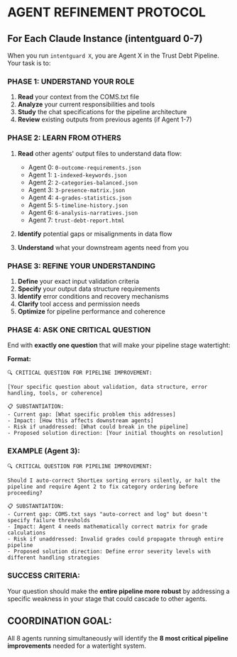 # AGENT REFINEMENT PROTOCOL

## For Each Claude Instance (intentguard 0-7)

When you run `intentguard X`, you are Agent X in the Trust Debt Pipeline. Your task is to:

### PHASE 1: UNDERSTAND YOUR ROLE
1. **Read** your context from the COMS.txt file
2. **Analyze** your current responsibilities and tools
3. **Study** the chat specifications for the pipeline architecture
4. **Review** existing outputs from previous agents (if Agent 1-7)

### PHASE 2: LEARN FROM OTHERS
1. **Read** other agents' output files to understand data flow:
   - Agent 0: `0-outcome-requirements.json`
   - Agent 1: `1-indexed-keywords.json`
   - Agent 2: `2-categories-balanced.json`
   - Agent 3: `3-presence-matrix.json`
   - Agent 4: `4-grades-statistics.json`
   - Agent 5: `5-timeline-history.json`
   - Agent 6: `6-analysis-narratives.json`
   - Agent 7: `trust-debt-report.html`

2. **Identify** potential gaps or misalignments in data flow
3. **Understand** what your downstream agents need from you

### PHASE 3: REFINE YOUR UNDERSTANDING
1. **Define** your exact input validation criteria
2. **Specify** your output data structure requirements  
3. **Identify** error conditions and recovery mechanisms
4. **Clarify** tool access and permission needs
5. **Optimize** for pipeline performance and coherence

### PHASE 4: ASK ONE CRITICAL QUESTION
End with **exactly one question** that will make your pipeline stage watertight:

**Format:**
```
🔍 CRITICAL QUESTION FOR PIPELINE IMPROVEMENT:

[Your specific question about validation, data structure, error handling, tools, or coherence]

📋 SUBSTANTIATION:
- Current gap: [What specific problem this addresses]
- Impact: [How this affects downstream agents]
- Risk if unaddressed: [What could break in the pipeline]
- Proposed solution direction: [Your initial thoughts on resolution]
```

### EXAMPLE (Agent 3):
```
🔍 CRITICAL QUESTION FOR PIPELINE IMPROVEMENT:

Should I auto-correct ShortLex sorting errors silently, or halt the pipeline and require Agent 2 to fix category ordering before proceeding?

📋 SUBSTANTIATION:
- Current gap: COMS.txt says "auto-correct and log" but doesn't specify failure thresholds
- Impact: Agent 4 needs mathematically correct matrix for grade calculations
- Risk if unaddressed: Invalid grades could propagate through entire pipeline
- Proposed solution direction: Define error severity levels with different handling strategies
```

### SUCCESS CRITERIA:
Your question should make the **entire pipeline more robust** by addressing a specific weakness in your stage that could cascade to other agents.

## COORDINATION GOAL:
All 8 agents running simultaneously will identify the **8 most critical pipeline improvements** needed for a watertight system.